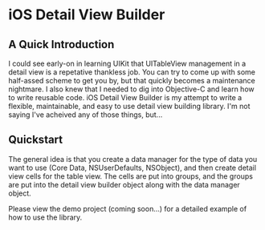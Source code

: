 iOS Detail View Builder
====================

A Quick Introduction
---------------------
I could see early-on in learning UIKit that UITableView management in a detail view is a repetative thankless job. You can try to come up with some half-assed scheme to get you by, but that quickly becomes a maintenance nightmare. I also knew that I needed to dig into Objective-C and learn how to write reusable code. iOS Detail View Builder is my attempt to write a flexible, maintainable, and easy to use detail view building library. I'm not saying I've acheived any of those things, but...

Quickstart
------------
The general idea is that you create a data manager for the type of data you want to use (Core Data, NSUserDefaults, NSObject), and then create detail view cells for the table view. The cells are put into groups, and the groups are put into the detail view builder object along with the data manager object.

Please view the demo project (coming soon...) for a detailed example of how to use the library.

